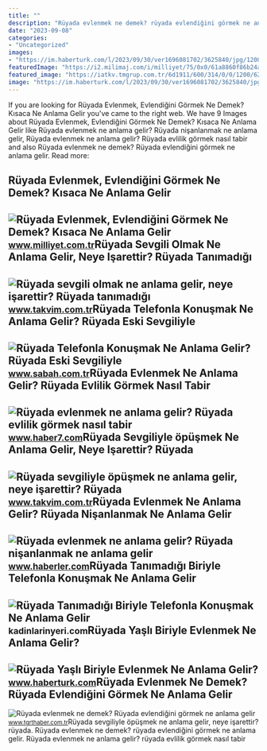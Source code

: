 ```yaml
---
title: ""
description: "Rüyada evlenmek ne demek? rüyada evlendiğini görmek ne anlama gelir"
date: "2023-09-08"
categories:
- "Uncategorized"
images:
- "https://im.haberturk.com/l/2023/09/30/ver1696081702/3625840/jpg/1200x628"
featuredImage: "https://i2.milimaj.com/i/milliyet/75/0x0/61a8860f86b24a1114655f27.jpg"
featured_image: "https://iatkv.tmgrup.com.tr/6d1911/600/314/0/0/1200/628?u=https:%2f%2fitkv.tmgrup.com.tr%2f2022%2f04%2f25%2fruyada-sevgili-olmak-ne-anlama-gelir-neye-isarettir-ruyada-tanimadigi-biriyle-sevgili-oldugunu-gormenin-anlami-1650896815886.jpg"
image: "https://im.haberturk.com/l/2023/09/30/ver1696081702/3625840/jpg/1200x628"
---
```


If you are looking for Rüyada Evlenmek, Evlendiğini Görmek Ne Demek? Kısaca Ne Anlama Gelir you've came to the right web. We have 9 Images about Rüyada Evlenmek, Evlendiğini Görmek Ne Demek? Kısaca Ne Anlama Gelir like Rüyada evlenmek ne anlama gelir? Rüyada nişanlanmak ne anlama gelir, Rüyada evlenmek ne anlama gelir? Rüyada evlilik görmek nasıl tabir and also Rüyada evlenmek ne demek? Rüyada evlendiğini görmek ne anlama gelir. Read more:

Rüyada Evlenmek, Evlendiğini Görmek Ne Demek? Kısaca Ne Anlama Gelir
--------------------------------------------------------------------

 ![Rüyada Evlenmek, Evlendiğini Görmek Ne Demek? Kısaca Ne Anlama Gelir](https://i2.milimaj.com/i/milliyet/75/0x0/61a8860f86b24a1114655f27.jpg) <small>www.milliyet.com.tr</small>Rüyada Sevgili Olmak Ne Anlama Gelir, Neye Işarettir? Rüyada Tanımadığı
-----------------------------------------------------------------------

 ![Rüyada sevgili olmak ne anlama gelir, neye işarettir? Rüyada tanımadığı](https://iatkv.tmgrup.com.tr/6d1911/600/314/0/0/1200/628?u=https:%2f%2fitkv.tmgrup.com.tr%2f2022%2f04%2f25%2fruyada-sevgili-olmak-ne-anlama-gelir-neye-isarettir-ruyada-tanimadigi-biriyle-sevgili-oldugunu-gormenin-anlami-1650896815886.jpg) <small>www.takvim.com.tr</small>Rüyada Telefonla Konuşmak Ne Anlama Gelir? Rüyada Eski Sevgiliyle
-----------------------------------------------------------------

 ![Rüyada Telefonla Konuşmak Ne Anlama Gelir? Rüyada Eski Sevgiliyle](https://iasbh.tmgrup.com.tr/0d503b/752/395/0/30/724/410?u=https://isbh.tmgrup.com.tr/sbh/2021/08/30/ruyada-telefonla-konusmak-ne-anlama-gelir-ruyada-eski-sevgiliyle-ve-tanidik-biriyle-telefonla-konusmak-anlami-nedir-1630318389081.jpg) <small>www.sabah.com.tr</small>Rüyada Evlenmek Ne Anlama Gelir? Rüyada Evlilik Görmek Nasıl Tabir
------------------------------------------------------------------

 ![Rüyada evlenmek ne anlama gelir? Rüyada evlilik görmek nasıl tabir](https://i20.haber7.net/resize/1280x720/haber/haber7/photos/2017/44/ruyada_evlenmek_ne_anlama_gelir_ruyada_evlilik_gormek_nasil_tabir_edilir_1509374227_9391.jpg) <small>www.haber7.com</small>Rüyada Sevgiliyle öpüşmek Ne Anlama Gelir, Neye Işarettir? Rüyada
-----------------------------------------------------------------

 ![Rüyada sevgiliyle öpüşmek ne anlama gelir, neye işarettir? Rüyada](https://iatkv.tmgrup.com.tr/e089e3/600/314/0/0/1275/667?u=https:%2f%2fitkv.tmgrup.com.tr%2falbum%2f2022%2f02%2f09%2fruyada-sevgiliyle-opusmek-ne-anlama-gelir-neye-isarettir-ruyada-tanidik-biriyle-opusmenin-anlami-ve-yorumu-ned-1644424615272.jpg) <small>www.takvim.com.tr</small>Rüyada Evlenmek Ne Anlama Gelir? Rüyada Nişanlanmak Ne Anlama Gelir
-------------------------------------------------------------------

 ![Rüyada evlenmek ne anlama gelir? Rüyada nişanlanmak ne anlama gelir](https://i.hbrcdn.com/haber/2020/07/08/ruyada-evlenmek-ne-anlama-gelir-ruyada-12707652_2731_amp.jpg) <small>www.haberler.com</small>Rüyada Tanımadığı Biriyle Telefonla Konuşmak Ne Anlama Gelir
------------------------------------------------------------

 ![Rüyada Tanımadığı Biriyle Telefonla Konuşmak Ne Anlama Gelir](https://kadinlarinyeri.com/wp-content/uploads/2021/07/Ruyada-Fare-Yakalayip-Kacirmak.jpg) <small>kadinlarinyeri.com</small>Rüyada Yaşlı Biriyle Evlenmek Ne Anlama Gelir?
----------------------------------------------

 ![Rüyada Yaşlı Biriyle Evlenmek Ne Anlama Gelir?](https://im.haberturk.com/l/2023/09/30/ver1696081702/3625840/jpg/1200x628) <small>www.haberturk.com</small>Rüyada Evlenmek Ne Demek? Rüyada Evlendiğini Görmek Ne Anlama Gelir
-------------------------------------------------------------------

 ![Rüyada evlenmek ne demek? Rüyada evlendiğini görmek ne anlama gelir](https://icdn.tgrthaber.com.tr/crop/850x478/images/haberler/2021_11/xbuyuk/ruyada-evlenmek-ne-demek-ruyada-evlendigini-gormek-ne-anlama-gelir-ruyada-evlend-1636466774.jpg) <small>www.tgrthaber.com.tr</small>Rüyada sevgiliyle öpüşmek ne anlama gelir, neye işarettir? rüyada. Rüyada evlenmek ne demek? rüyada evlendiğini görmek ne anlama gelir. Rüyada evlenmek ne anlama gelir? rüyada evlilik görmek nasıl tabir
